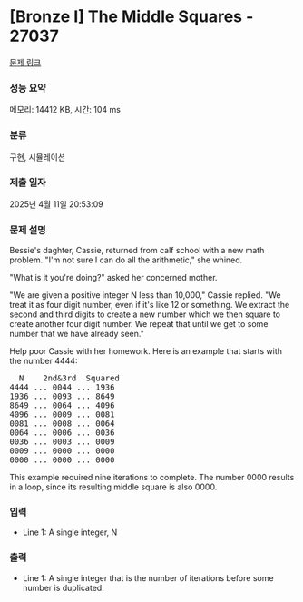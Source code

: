 # [Bronze I] The Middle Squares - 27037 

[문제 링크](https://www.acmicpc.net/problem/27037) 

### 성능 요약

메모리: 14412 KB, 시간: 104 ms

### 분류

구현, 시뮬레이션

### 제출 일자

2025년 4월 11일 20:53:09

### 문제 설명

<p>Bessie's daghter, Cassie, returned from calf school with a new math problem. "I'm not sure I can do all the arithmetic," she whined.</p>

<p>"What is it you're doing?" asked her concerned mother.</p>

<p>"We are given a positive integer N less than 10,000," Cassie replied. "We treat it as four digit number, even if it's like 12 or something. We extract the second and third digits to create a new number which we then square to create another four digit number. We repeat that until we get to some number that we have already seen."</p>

<p>Help poor Cassie with her homework. Here is an example that starts with the number 4444:</p>

<pre>  N    2nd&3rd  Squared
4444 ... 0044 ... 1936
1936 ... 0093 ... 8649
8649 ... 0064 ... 4096
4096 ... 0009 ... 0081
0081 ... 0008 ... 0064
0064 ... 0006 ... 0036
0036 ... 0003 ... 0009
0009 ... 0000 ... 0000
0000 ... 0000 ... 0000</pre>

<p>This example required nine iterations to complete. The number 0000 results in a loop, since its resulting middle square is also 0000.</p>

### 입력 

 <ul>
	<li>Line 1: A single integer, N</li>
</ul>

### 출력 

 <ul>
	<li>Line 1: A single integer that is the number of iterations before some number is  duplicated.</li>
</ul>

